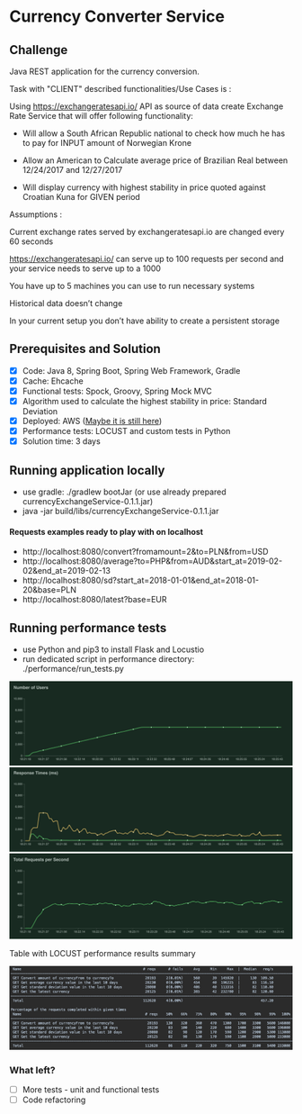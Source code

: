 # Currency Converter Service


## Challenge

Java REST application for the currency conversion.


Task with "CLIENT" described functionalities/Use Cases is :

Using https://exchangeratesapi.io/ API as source of data create Exchange Rate Service that will offer following functionality:

- Will allow a South African Republic national to check how much he has to pay for INPUT amount of Norwegian Krone

- Allow an American to Calculate average price of Brazilian Real between 12/24/2017 and 12/27/2017

- Will display currency with highest stability in price quoted against Croatian Kuna for GIVEN period


Assumptions :

Current exchange rates served by exchangeratesapi.io are changed every 60 seconds

https://exchangeratesapi.io/ can serve up to 100 requests per second and your service needs to serve up to a 1000

You have up to 5 machines you can use to run necessary systems

Historical data doesn’t change

In your current setup you don’t have ability to create a persistent storage


## Prerequisites and Solution

- [x] Code: Java 8, Spring Boot, Spring Web Framework, Gradle
- [x] Cache: Ehcache
- [x] Functional tests: Spock, Groovy, Spring Mock MVC
- [x] Algorithm used to calculate the highest stability in price: Standard Deviation
- [x] Deployed: AWS ([Maybe it is still here](http://curexchange-env.rtzvznrmps.eu-west-1.elasticbeanstalk.com/convert?fromamount=0&to=PLN&from=SEK))
- [x] Performance tests: LOCUST and custom tests in Python
- [x] Solution time: 3 days

## Running application locally

- use gradle: ./gradlew bootJar (or use already prepared currencyExchangeService-0.1.1.jar)
- java -jar build/libs/currencyExchangeService-0.1.1.jar

#### Requests examples ready to play with on localhost

- http://localhost:8080/convert?fromamount=2&to=PLN&from=USD
- http://localhost:8080/average?to=PHP&from=AUD&start_at=2019-02-02&end_at=2019-02-13
- http://localhost:8080/sd?start_at=2018-01-01&end_at=2018-01-20&base=PLN
- http://localhost:8080/latest?base=EUR

## Running performance tests

- use Python and pip3 to install Flask and Locustio
- run dedicated script in performance directory: ./performance/run_tests.py

![Number of users](performance/graphs/number_of_users.png)
![Response times](performance/graphs/response_times.png)
![Total requests per second](performance/graphs/total_requests_per_second.png)


Table with LOCUST performance results summary

![Load tests results](performance/load_tests_results.png)


### What left?

- [ ] More tests - unit and functional tests
- [ ] Code refactoring 